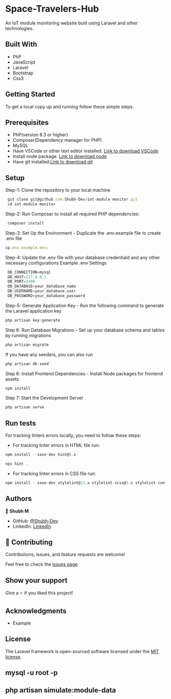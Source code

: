 # Space-Travelers-Hub

An IoT module monitoring website built using Laravel and other technologies.

<!-- ![screenshot](./desktop.png) -->

## Built With

-   PhP
-   JavaScript
-   Laravel
-   Bootstrap
-   Css3

## Getting Started

To get a local copy up and running follow these simple steps.

## Prerequisites

-   PhP(version 8.3 or higher)
-   Composer(Dependency manager for PHP)
-   MySQL
-   Have VSCode or other text editor installed. [Link to download VSCode](https://code.visualstudio.com/download)
-   Install node package. [Link to download node](https://nodejs.org/en/download/)
-   Have git installed.[Link to download git](https://git-scm.com/downloads)

## Setup

Step-1: Clone the repository to your local machine

```javascript
 git clone git@github.com:Shubh-Dev/iot-module-monitor.git
 cd iot-module-monitor
```

Step-2: Run Composer to install all required PHP dependencies:

```javascript
 composer install
```

Step-3: Set Up the Environment - Duplicate the .env.example file to create .env file

```javascript
cp.env.example.env;
```

Step-4: Update the .env file with your database credentiald and any other necessary configurations
Example .env Settings

```javascript
 DB_CONNECTION=mysql
 DB_HOST=127.0.0.1
 DB_PORT=3306
 DB_DATABASE=your_database_name
 DB_USERNAME=your_database_user
 DB_PASSWORD=your_database_password
```

Step-5: Generate Application Key - Run the following command to generate the Laravel application key

```javascript
php artisan key:generate
```

Step 6: Run Database Migrations - Set up your database schema and tables by running migrations

```javascript
php artisan migrate
```

If you have any seeders, you can also run

```javascript
php artisan db:seed

```

Step 6: Install Frontend Dependencies - Install Node packages for frontend assets

```javascript
npm install
```

Step 7: Start the Development Server

```javascript
php artisan serve

```

## Run tests

For tracking linters errors locally, you need to follow these steps:

-   For tracking linter errors in HTML file run:

```javascript
npm install --save-dev hint@6.x
```

```javascript
npx hint .
```

-   For tracking linter errors in CSS file run:

```javascript
npm install --save-dev stylelint@13.x stylelint-scss@3.x stylelint-config-standard@21.x stylelint-csstree-validator@1.x
```

## Authors

👤 **Shubh M**

-   GitHub: [@Shubh-Dev](https://github.com/Shubh-Dev)
-   LinkedIn: [LinkedIn](https://www.linkedin.com/in/shubhscb/)

## 🤝 Contributing

Contributions, issues, and feature requests are welcome!

Feel free to check the [issues page](../../issues/).

## Show your support

Give a ⭐️ if you liked this project!

## Acknowledgments

-   Example

## License

The Laravel framework is open-sourced software licensed under the [MIT license](https://opensource.org/licenses/MIT).

## mysql -u root -p

## php artisan simulate:module-data
